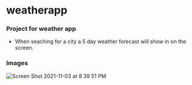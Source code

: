 # weatherapp

### Project for weather app

* When seaching for a city a 5 day weather forecast will show in on the screen. 

### Images

![Screen Shot 2021-11-03 at 8 39 51 PM](https://user-images.githubusercontent.com/84401029/140238876-21c91a53-9bf7-475c-b751-dc3002c67c49.png)
